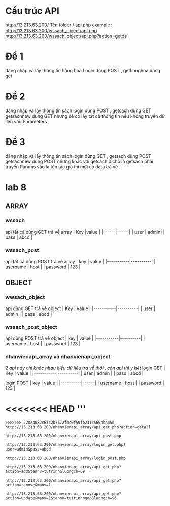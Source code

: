 # Cấu trúc API

http://13.213.63.200/ Tên folder / api.php
example : http://13.213.63.200/wssach_object/api.php
http://13.213.63.200/wssach_object/api.php?action=getds

# Đề 1

đăng nhập và lấy thông tin hàng hóa
Login dùng POST , gethanghoa dùng get

# Đề 2

đăng nhập và lấy thông tin sách
login dùng POST , getsach dùng GET
getsachnew dùng GET nhưng sẽ có lấy tất cả thông tin nếu không truyền dữ liệu vào Parameters

# Đề 3

đăng nhập và lấy thông tin sách
login dùng GET , getsach dùng POST
getsachnew dùng POST nhưng khác với getsach ở chỗ là getsach phải truyền Params vào là tên tác giả thì mới có data trả về .

# lab 8

## ARRAY

### wssach

api tất cả dùng GET trả về array
| Key |value |
|------|------|
| user | admin|
| pass | abcd |

### wssach_post

api tất cả dùng POST trả về array
| key | value |
|-----------|----------|
| username | host |
| password | 123 |

## OBJECT

### wwsach_object

api dùng GET trả về object
| Key | value |
|-----------|----------|
| user | admin |
| pass | abcd |

### wssach_post_object

api dùng POST trả về object
| key | value |
|-----------|----------|
| username | host |
| password | 123 |

### nhanvienapi_array và nhanvienapi_object

_2 api này chỉ khác nhau kiểu dữ liệu trả về thôi , còn api thì y hệt_
login GET
| Key | value |
|-----------|----------|
| user | admin |
| pass | abcd |

login POST
| key | value |
|----------|------|
| username | host |
| password | 123 |

<<<<<<< HEAD
'''
=======

```
>>>>>>> 22824082c6342b7672fbc0f59fb2313560aba45d
http://13.213.63.200/nhanvienapi_array/api_get.php?action=getall
```

```
http://13.213.63.200/nhanvienapi_array/api_post.php
```

```
http://13.213.63.200/nhanvienapi_array/login_get.php?user=admin&pass=abcd
```

```
http://13.213.63.200/nhanvienapi_array/login_post.php
```

```
http://13.213.63.200/nhanvienapi_array/api_get.php?action=add&tennv=tutrinh&luongcb=69
```

```
http://13.213.63.200/nhanvienapi_array/api_get.php?action=remove&manv=1
```

```
http://13.213.63.200/nhanvienapi_array/api_get.php?action=update&manv=1&tennv=tutrinhngoc&luongcb=96
```
